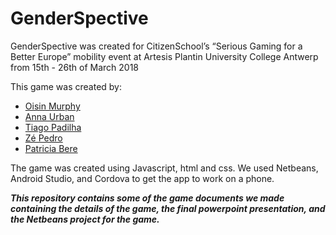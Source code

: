 ﻿# GenderSpective
GenderSpective was created for CitizenSchool’s “Serious Gaming for a Better Europe” mobility event at Artesis Plantin University College Antwerp from 15th - 26th of March 2018

This game was created by:
- [Oisin Murphy](https://github.com/Slamacy)
- [Anna Urban](https://github.com/Anna-Urban)
- [Tiago Padilha](https://www.facebook.com/tiago.padilha.50)
- [Zé Pedro](https://www.facebook.com/profile.php?id=1347354311)
- [Patricia Bere](https://www.facebook.com/MidgetAssassin)

The game was created using Javascript, html and css.
We used Netbeans, Android Studio, and Cordova to get the app to work on a phone.  

***This repository contains some of the game documents we made containing the details of the game, the final powerpoint presentation, and the Netbeans project for the game.***